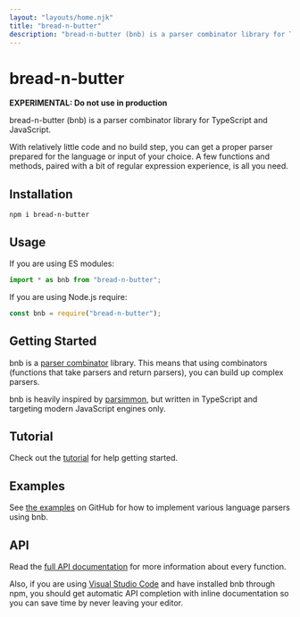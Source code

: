```yaml
---
layout: "layouts/home.njk"
title: "bread-n-butter"
description: "bread-n-butter (bnb) is a parser combinator library for TypeScript and JavaScript."
---
```


# bread-n-butter

**EXPERIMENTAL: Do not use in production**

bread-n-butter (bnb) is a parser combinator library for TypeScript and JavaScript.

With relatively little code and no build step, you can get a proper parser prepared for the language or input of your choice. A few functions and methods, paired with a bit of regular expression experience, is all you need.

## Installation

```shell
npm i bread-n-butter
```

## Usage

If you are using ES modules:

```js
import * as bnb from "bread-n-butter";
```

If you are using Node.js require:

```js
const bnb = require("bread-n-butter");
```

## Getting Started

bnb is a [parser combinator](https://en.wikipedia.org/wiki/Parser_combinator) library. This means that using combinators (functions that take parsers and return parsers), you can build up complex parsers.

bnb is heavily inspired by [parsimmon](https://github.com/jneen/parsimmon), but written in TypeScript and targeting modern JavaScript engines only.

## Tutorial

Check out the [tutorial](/tutorial) for help getting started.

## Examples

See [the examples](https://github.com/wavebeem/bread-n-butter/tree/main/examples) on GitHub for how to implement various language parsers using bnb.

## API

Read the [full API documentation](/api) for more information about every function.

Also, if you are using [Visual Studio Code](https://code.visualstudio.com/) and have installed bnb through npm, you should get automatic API completion with inline documentation so you can save time by never leaving your editor.
